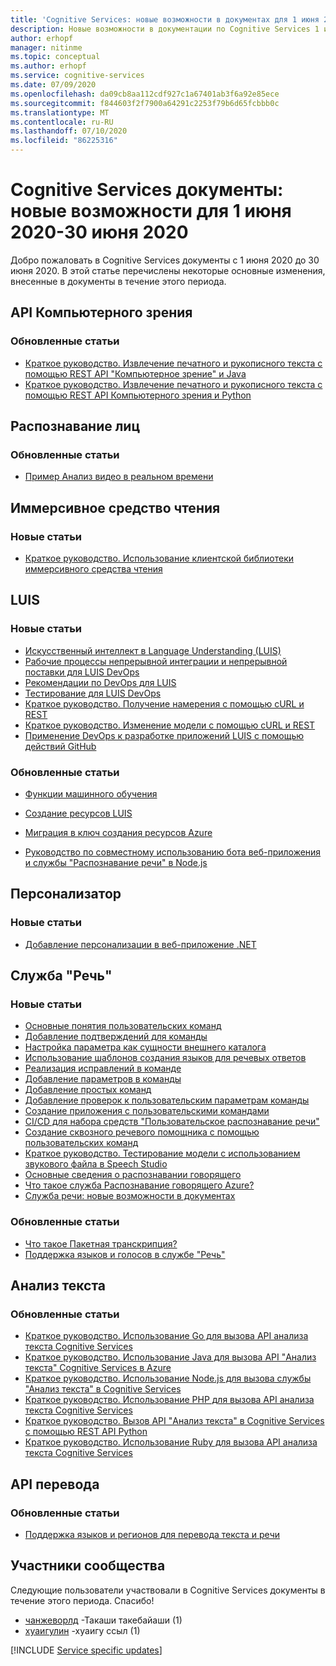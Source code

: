 ```yaml
---
title: 'Cognitive Services: новые возможности в документах для 1 июня 2020-30 июня 2020'
description: Новые возможности в документации по Cognitive Services 1 июня 2020-30 июня 2020.
author: erhopf
manager: nitinme
ms.topic: conceptual
ms.author: erhopf
ms.service: cognitive-services
ms.date: 07/09/2020
ms.openlocfilehash: da09cb8aa112cdf927c1a67401ab3f6a92e85ece
ms.sourcegitcommit: f844603f2f7900a64291c2253f79b6d65fcbbb0c
ms.translationtype: MT
ms.contentlocale: ru-RU
ms.lasthandoff: 07/10/2020
ms.locfileid: "86225316"
---
```

# <a name="cognitive-services-docs-whats-new-for-june-1-2020---june-30-2020"></a>Cognitive Services документы: новые возможности для 1 июня 2020-30 июня 2020

Добро пожаловать в Cognitive Services документы с 1 июня 2020 до 30 июня 2020. В этой статье перечислены некоторые основные изменения, внесенные в документы в течение этого периода.

## <a name="computer-vision"></a>API Компьютерного зрения

### <a name="updated-articles"></a>Обновленные статьи

- [Краткое руководство. Извлечение печатного и рукописного текста с помощью REST API "Компьютерное зрение" и Java](/azure/cognitive-services/computer-vision/quickstarts/java-hand-text)
- [Краткое руководство. Извлечение печатного и рукописного текста с помощью REST API Компьютерного зрения и Python](/azure/cognitive-services/computer-vision/quickstarts/python-hand-text)

## <a name="face"></a>Распознавание лиц

### <a name="updated-articles"></a>Обновленные статьи

- [Пример Анализ видео в реальном времени](/azure/cognitive-services/face/face-api-how-to-topics/howtoanalyzevideo_face)

## <a name="immersive-reader"></a>Иммерсивное средство чтения

### <a name="new-articles"></a>Новые статьи

- [Краткое руководство. Использование клиентской библиотеки иммерсивного средства чтения](/azure/cognitive-services/immersive-reader/quickstarts/client-libraries)

## <a name="luis"></a>LUIS

### <a name="new-articles"></a>Новые статьи

- [Искусственный интеллект в Language Understanding (LUIS)](/azure/cognitive-services/luis/artificial-intelligence)
- [Рабочие процессы непрерывной интеграции и непрерывной поставки для LUIS DevOps](/azure/cognitive-services/luis/luis-concept-devops-automation)
- [Рекомендации по DevOps для LUIS](/azure/cognitive-services/luis/luis-concept-devops-sourcecontrol)
- [Тестирование для LUIS DevOps](/azure/cognitive-services/luis/luis-concept-devops-testing)
- [Краткое руководство. Получение намерения с помощью cURL и REST](/azure/cognitive-services/luis/luis-get-started-rest-get-intent)
- [Краткое руководство. Изменение модели с помощью cURL и REST](/azure/cognitive-services/luis/luis-get-started-rest-get-model)
- [Применение DevOps к разработке приложений LUIS с помощью действий GitHub](/azure/cognitive-services/luis/luis-how-to-devops-with-github)

### <a name="updated-articles"></a>Обновленные статьи

- [Функции машинного обучения](/azure/cognitive-services/luis/luis-concept-feature)
- [Создание ресурсов LUIS](/azure/cognitive-services/luis/luis-how-to-azure-subscription)
- [Миграция в ключ создания ресурсов Azure](/azure/cognitive-services/luis/luis-migration-authoring)


- [Руководство по совместному использованию бота веб-приложения и службы "Распознавание речи" в Node.js](/azure/cognitive-services/luis/luis-nodejs-tutorial-bf-v4)

## <a name="personalizer"></a>Персонализатор

### <a name="new-articles"></a>Новые статьи

- [Добавление персонализации в веб-приложение .NET](/azure/cognitive-services/personalizer/tutorial-use-personalizer-web-app)

## <a name="speech-service"></a>Служба "Речь"

### <a name="new-articles"></a>Новые статьи

- [Основные понятия пользовательских команд](/azure/cognitive-services/speech-service/custom-commands-references)
- [Добавление подтверждений для команды](/azure/cognitive-services/speech-service/how-to-custom-commands-add-confirmations)
- [Настройка параметра как сущности внешнего каталога](/azure/cognitive-services/speech-service/how-to-custom-commands-add-external-catalog-string-entity)
- [Использование шаблонов создания языков для речевых ответов](/azure/cognitive-services/speech-service/how-to-custom-commands-add-language-generation-templates)
- [Реализация исправлений в команде](/azure/cognitive-services/speech-service/how-to-custom-commands-add-one-step-correction)
- [Добавление параметров в команды](/azure/cognitive-services/speech-service/how-to-custom-commands-add-parameters-to-commands)
- [Добавление простых команд](/azure/cognitive-services/speech-service/how-to-custom-commands-add-simple-commands)
- [Добавление проверок к пользовательским параметрам команды](/azure/cognitive-services/speech-service/how-to-custom-commands-add-validations)
- [Создание приложения с пользовательскими командами](/azure/cognitive-services/speech-service/how-to-custom-commands-create-empty-project)
- [CI/CD для набора средств "Пользовательское распознавание речи"](/azure/cognitive-services/speech-service/how-to-custom-speech-continuous-integration-continuous-deployment)
- [Создание сквозного речевого помощника с помощью пользовательских команд](/azure/cognitive-services/speech-service/quickstart-custom-commands-e2e-application)
- [Краткое руководство. Тестирование модели с использованием звукового файла в Speech Studio](/azure/cognitive-services/speech-service/quickstarts/speech-studio-test-model)
- [Основные сведения о распознавании говорящего](/azure/cognitive-services/speech-service/speaker-recognition-basics)
- [Что такое служба Распознавание говорящего Azure?](/azure/cognitive-services/speech-service/speaker-recognition-overview)
- [Служба речи: новые возможности в документах](/azure/cognitive-services/speech-service/whats-new)

### <a name="updated-articles"></a>Обновленные статьи

- [Что такое Пакетная транскрипция?](/azure/cognitive-services/speech-service/batch-transcription)
- [Поддержка языков и голосов в службе "Речь"](/azure/cognitive-services/speech-service/language-support)

## <a name="text-analytics"></a>Анализ текста

### <a name="updated-articles"></a>Обновленные статьи

- [Краткое руководство. Использование Go для вызова API анализа текста Cognitive Services](/azure/cognitive-services/text-analytics/quickstarts/go)
- [Краткое руководство. Использование Java для вызова API "Анализ текста" Cognitive Services в Azure](/azure/cognitive-services/text-analytics/quickstarts/java)
- [Краткое руководство. Использование Node.js для вызова службы "Анализ текста" в Cognitive Services](/azure/cognitive-services/text-analytics/quickstarts/nodejs)
- [Краткое руководство. Использование PHP для вызова API анализа текста Cognitive Services](/azure/cognitive-services/text-analytics/quickstarts/php)
- [Краткое руководство. Вызов API "Анализ текста" в Cognitive Services с помощью REST API Python](/azure/cognitive-services/text-analytics/quickstarts/python)
- [Краткое руководство. Использование Ruby для вызова API анализа текста Cognitive Services](/azure/cognitive-services/text-analytics/quickstarts/ruby)

## <a name="translator"></a>API перевода

### <a name="updated-articles"></a>Обновленные статьи

- [Поддержка языков и регионов для перевода текста и речи](/azure/cognitive-services/translator/language-support)

## <a name="community-contributors"></a>Участники сообщества

Следующие пользователи участвовали в Cognitive Services документы в течение этого периода. Спасибо! 

- [чанжеворлд](https://github.com/changeworld) -Такаши такебайаши (1)
- [хуаигулин](https://github.com/huaigulin) -хуаигу ссыл (1)

[!INCLUDE [Service specific updates](./includes/service-specific-updates.md)]